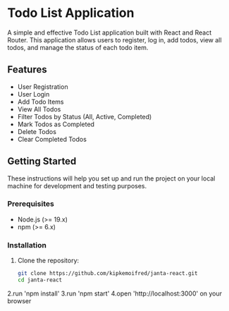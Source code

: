 # Todo List Application

A simple and effective Todo List application built with React and React Router. This application allows users to register, log in, add todos, view all todos, and manage the status of each todo item.

## Features

- User Registration
- User Login
- Add Todo Items
- View All Todos
- Filter Todos by Status (All, Active, Completed)
- Mark Todos as Completed
- Delete Todos
- Clear Completed Todos

## Getting Started

These instructions will help you set up and run the project on your local machine for development and testing purposes.

### Prerequisites

- Node.js (>= 19.x)
- npm (>= 6.x)

### Installation

1. Clone the repository:
   ```bash
   git clone https://github.com/kipkemoifred/janta-react.git
   cd janta-react

2.run 'npm install'
3.run 'npm start'
4.open 'http://localhost:3000' on your browser

